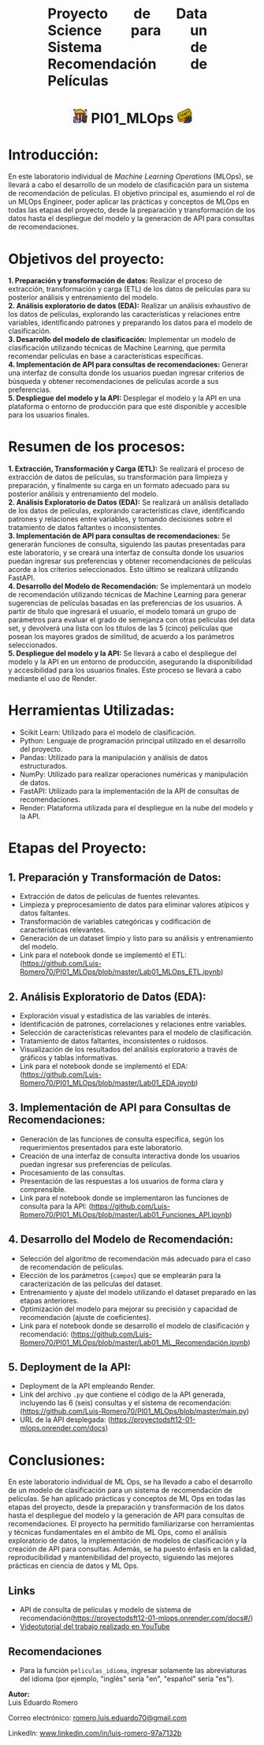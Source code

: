 <h1 align='center' style="font-weight:light; text-align:justify; margin-left: 80px; margin-right: 100px;">
Proyecto de Data Science para un Sistema de Recomendación de Películas
</h1>

<h1 align='center'>
<img src="Pop_corn.png" width="30"> 
PI01_MLOps
<img src="Ticket.png" width="30">


</h1>


# Introducción:
En este laboratorio individual de _Machine Learning Operations_ (MLOps), se llevará a cabo el desarrollo de un modelo de clasificación para un sistema de recomendación de películas. El objetivo principal es, asumiendo el rol de un MLOps Engineer, poder aplicar las prácticas y conceptos de MLOps en todas las etapas del proyecto, desde la preparación y transformación de los datos hasta el despliegue del modelo y la generación de API para consultas de recomendaciones.

# Objetivos del proyecto:
**1. Preparación y transformación de datos:** Realizar el proceso de extracción, transformación y carga (ETL) de los datos de películas para su posterior análisis y entrenamiento del modelo.<br>
**2. Análisis exploratorio de datos (EDA):** Realizar un análisis exhaustivo de los datos de películas, explorando las características y relaciones entre variables, identificando patrones y preparando los datos para el modelo de clasificación.<br>
**3. Desarrollo del modelo de clasificación:** Implementar un modelo de clasificación utilizando técnicas de Machine Learning, que permita recomendar películas en base a características específicas.<br>
**4. Implementación de API para consultas de recomendaciones:** Generar una interfaz de consulta donde los usuarios puedan ingresar criterios de búsqueda y obtener recomendaciones de películas acorde a sus preferencias.<br>
**5. Despliegue del modelo y la API:** Desplegar el modelo y la API en una plataforma o entorno de producción para que esté disponible y accesible para los usuarios finales.

# Resumen de los procesos:
**1. Extracción, Transformación y Carga (ETL):** Se realizará el proceso de extracción de datos de películas, su transformación para limpieza y preparación, y finalmente su carga en un formato adecuado para su posterior análisis y entrenamiento del modelo.<br>
**2. Análisis Exploratorio de Datos (EDA):** Se realizará un análisis detallado de los datos de películas, explorando características clave, identificando patrones y relaciones entre variables, y tomando decisiones sobre el tratamiento de datos faltantes o inconsistentes.<br>
**3. Implementación de API para consultas de recomendaciones:** Se generarán funciones de consulta, siguiendo las pautas presentadas para este laboratorio, y se creará una interfaz de consulta donde los usuarios puedan ingresar sus preferencias y obtener recomendaciones de películas acorde a los criterios seleccionados. Esto último se realizará utilizando FastAPI.<br>
**4. Desarrollo del Modelo de Recomendación:** Se implementará un modelo de recomendación utilizando técnicas de Machine Learning para generar sugerencias de películas basadas en las preferencias de los usuarios. A partir de título que ingresará el usuario, el modelo tomará un grupo de parámetros para evaluar el grado de semejanza con otras películas del data set, y devolverá una lista con los títulos de las 5 (cinco) películas que posean los mayores grados de similitud, de acuerdo a los parámetros seleccionados.<br>
**5. Despliegue del modelo y la API:** Se llevará a cabo el despliegue del modelo y la API en un entorno de producción, asegurando la disponibilidad y accesibilidad para los usuarios finales. Este proceso se llevará a cabo mediante el uso de Render.

# Herramientas Utilizadas:
- Scikit Learn: Utilizado para el modelo de clasificación.
- Python: Lenguaje de programación principal utilizado en el desarrollo del proyecto.
- Pandas: Utilizado para la manipulación y análisis de datos estructurados.
- NumPy: Utilizado para realizar operaciones numéricas y manipulación de datos.
- FastAPI: Utilizado para la implementación de la API de consultas de recomendaciones.
- Render: Plataforma utilizada para el despliegue en la nube del modelo y la API.

# Etapas del Proyecto:
## 1. Preparación y Transformación de Datos:
   - Extracción de datos de películas de fuentes relevantes.
   - Limpieza y preprocesamiento de datos para eliminar valores atípicos y datos faltantes.
   - Transformación de variables categóricas y codificación de características relevantes.
   - Generación de un dataset limpio y listo para su análisis y entrenamiento del modelo.
   - Link para el notebook donde se implementó el ETL: (https://github.com/Luis-Romero70/PI01_MLOps/blob/master/Lab01_MLOps_ETL.ipynb)

## 2. Análisis Exploratorio de Datos (EDA):
   - Exploración visual y estadística de las variables de interés.
   - Identificación de patrones, correlaciones y relaciones entre variables.
   - Selección de características relevantes para el modelo de clasificación.
   - Tratamiento de datos faltantes, inconsistentes o ruidosos.
   - Visualización de los resultados del análisis exploratorio a través de gráficos y tablas informativas.
   - Link para el notebook donde se implementó el EDA: (https://github.com/Luis-Romero70/PI01_MLOps/blob/master/Lab01_EDA.ipynb)

## 3. Implementación de API para Consultas de Recomendaciones:
   - Generación de las funciones de consulta específica, según los requerimientos presentados para este laboratorio.
   - Creación de una interfaz de consulta interactiva donde los usuarios puedan ingresar sus preferencias de películas.
   - Procesamiento de las consultas.
   - Presentación de las respuestas a los usuarios de forma clara y comprensible.
   - Link para el notebook donde se implementaron las funciones de consulta para la API: (https://github.com/Luis-Romero70/PI01_MLOps/blob/master/Lab01_Funciones_API.ipynb)

## 4. Desarrollo del Modelo de Recomendación:
   - Selección del algoritmo de recomendación más adecuado para el caso de recomendación de películas.
   - Elección de los parámetros (`campos`) que se emplearán para la caracterización de las películas del dataset.
   - Entrenamiento y ajuste del modelo utilizando el dataset preparado en las etapas anteriores.
   - Optimización del modelo para mejorar su precisión y capacidad de recomendación (ajuste de coeficientes).
   - Link para el notebook donde se desarrolló el modelo de clasificación y recomendació: (https://github.com/Luis-Romero70/PI01_MLOps/blob/master/Lab01_ML_Recomendación.ipynb)

## 5. Deployment de la API:
   
   - Deployment de la API empleando Render.
   - Link del archivo `.py` que contiene el código de la API generada, incluyendo las 6 (seis) consultas y el sistema de recomendación: (https://github.com/Luis-Romero70/PI01_MLOps/blob/master/main.py)
   - URL de la API desplegada: (https://proyectodsft12-01-mlops.onrender.com/docs)

# Conclusiones:
En este laboratorio individual de ML Ops, se ha llevado a cabo el desarrollo de un modelo de clasificación para un sistema de recomendación de películas. Se han aplicado prácticas y conceptos de ML Ops en todas las etapas del proyecto, desde la preparación y transformación de los datos hasta el despliegue del modelo y la generación de API para consultas de recomendaciones. El proyecto ha permitido familiarizarse con herramientas y técnicas fundamentales en el ámbito de ML Ops, como el análisis exploratorio de datos, la implementación de modelos de clasificación y la creación de API para consultas. Además, se ha puesto énfasis en la calidad, reproducibilidad y mantenibilidad del proyecto, siguiendo las mejores prácticas en ciencia de datos y ML Ops.

## Links

- API de consulta de películas y modelo de sistema de recomendación(https://proyectodsft12-01-mlops.onrender.com/docs#/)
- [Videotutorial del trabajo realizado en YouTube](#)

## Recomendaciones

- Para la función `peliculas_idioma`, ingresar solamente las abreviaturas del idioma (por ejemplo, "inglés" sería "en", "español" sería "es").

**Autor:** <br>
Luis Eduardo Romero

Correo electrónico: romero.luis.eduardo70@gmail.com

LinkedIn: www.linkedin.com/in/luis-romero-97a7132b
